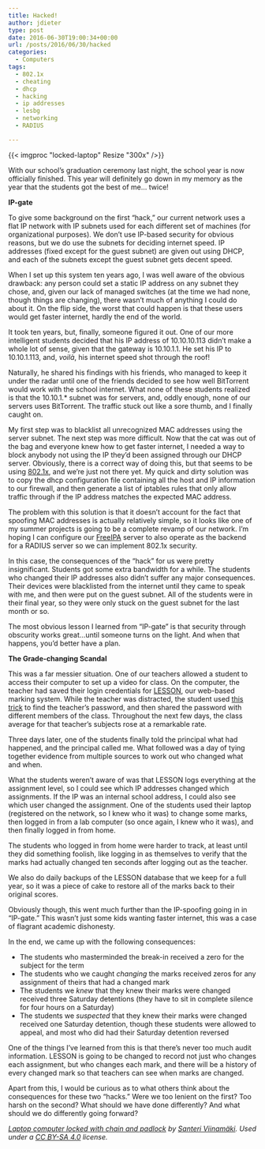 ```yaml
---
title: Hacked!
author: jdieter
type: post
date: 2016-06-30T19:00:34+00:00
url: /posts/2016/06/30/hacked
categories:
  - Computers
tags:
  - 802.1x
  - cheating
  - dhcp
  - hacking
  - ip addresses
  - lesbg
  - networking
  - RADIUS

---
```

{{< imgproc "locked-laptop" Resize "300x" />}}

With our school&#8217;s graduation ceremony last night, the school year is now officially finished. This year will definitely go down in my memory as the year that the students got the best of me&#8230; twice!

**IP-gate**
  
To give some background on the first &#8220;hack,&#8221; our current network uses a flat IP network with IP subnets used for each different set of machines (for organizational purposes). We don&#8217;t use IP-based security for obvious reasons, but we do use the subnets for deciding internet speed. IP addresses (fixed except for the guest subnet) are given out using DHCP, and each of the subnets except the guest subnet gets decent speed.

When I set up this system ten years ago, I was well aware of the obvious drawback: any person could set a static IP address on any subnet they chose, and, given our lack of managed switches (at the time we had none, though things are changing), there wasn&#8217;t much of anything I could do about it. On the flip side, the worst that could happen is that these users would get faster internet, hardly the end of the world.

It took ten years, but, finally, someone figured it out. One of our more intelligent students decided that his IP address of 10.10.10.113 didn&#8217;t make a whole lot of sense, given that the gateway is 10.10.1.1. He set his IP to 10.10.1.113, and, _voilà_, his internet speed shot through the roof!

Naturally, he shared his findings with his friends, who managed to keep it under the radar until one of the friends decided to see how well BitTorrent would work with the school internet. What none of these students realized is that the 10.10.1.* subnet was for servers, and, oddly enough, none of our servers uses BitTorrent. The traffic stuck out like a sore thumb, and I finally caught on.

My first step was to blacklist all unrecognized MAC addresses using the server subnet. The next step was more difficult. Now that the cat was out of the bag and everyone knew how to get faster internet, I needed a way to block anybody not using the IP they&#8217;d been assigned through our DHCP server. Obviously, there is a correct way of doing this, but that seems to be using [802.1x][2], and we&#8217;re just not there yet. My quick and dirty solution was to copy the dhcp configuration file containing all the host and IP information to our firewall, and then generate a list of iptables rules that only allow traffic through if the IP address matches the expected MAC address.

The problem with this solution is that it doesn&#8217;t account for the fact that spoofing MAC addresses is actually relatively simple, so it looks like one of my summer projects is going to be a complete revamp of our network. I&#8217;m hoping I can configure our [FreeIPA][3] server to also operate as the backend for a RADIUS server so we can implement 802.1x security.

In this case, the consequences of the &#8220;hack&#8221; for us were pretty insignificant. Students got some extra bandwidth for a while. The students who changed their IP addresses also didn&#8217;t suffer any major consequences. Their devices were blacklisted from the internet until they came to speak with me, and then were put on the guest subnet. All of the students were in their final year, so they were only stuck on the guest subnet for the last month or so.

The most obvious lesson I learned from &#8220;IP-gate&#8221; is that security through obscurity works great&#8230;until someone turns on the light. And when that happens, you&#8217;d better have a plan.

**The Grade-changing Scandal**
  
This was a far messier situation. One of our teachers allowed a student to access their computer to set up a video for class. On the computer, the teacher had saved their login credentials for [LESSON][4], our web-based marking system. While the teacher was distracted, the student used [this trick][5] to find the teacher&#8217;s password, and then shared the password with different members of the class. Throughout the next few days, the class average for that teacher&#8217;s subjects rose at a remarkable rate.

Three days later, one of the students finally told the principal what had happened, and the principal called me. What followed was a day of tying together evidence from multiple sources to work out who changed what and when.

What the students weren&#8217;t aware of was that LESSON logs everything at the assignment level, so I could see which IP addresses changed which assignments. If the IP was an internal school address, I could also see which user changed the assignment. One of the students used their laptop (registered on the network, so I knew who it was) to change some marks, then logged in from a lab computer (so once again, I knew who it was), and then finally logged in from home.

The students who logged in from home were harder to track, at least until they did something foolish, like logging in as themselves to verify that the marks had actually changed ten seconds after logging out as the teacher.

We also do daily backups of the LESSON database that we keep for a full year, so it was a piece of cake to restore all of the marks back to their original scores.

Obviously though, this went much further than the IP-spoofing going in in &#8220;IP-gate.&#8221; This wasn&#8217;t just some kids wanting faster internet, this was a case of flagrant academic dishonesty.

In the end, we came up with the following consequences:

  * The students who masterminded the break-in received a zero for the subject for the term
  * The students who we caught _changing_ the marks received zeros for any assignment of theirs that had a changed mark
  * The students we _knew_ that they knew their marks were changed received three Saturday detentions (they have to sit in complete silence for four hours on a Saturday)
  * The students we _suspected_ that they knew their marks were changed received one Saturday detention, though these students were allowed to appeal, and most who did had their Saturday detention reversed

One of the things I&#8217;ve learned from this is that there&#8217;s never too much audit information. LESSON is going to be changed to record not just who changes each assignment, but who changes each mark, and there will be a history of every changed mark so that teachers can see when marks are changed.

Apart from this, I would be curious as to what others think about the consequences for these two &#8220;hacks.&#8221; Were we too lenient on the first? Too harsh on the second? What should we have done differently? And what should we do differently going forward?

_[Laptop computer locked with chain and padlock][6] by [Santeri Viinamäki][7]. Used under a [CC BY-SA 4.0][8] license._

 [2]: https://en.wikipedia.org/wiki/IEEE_802.1X
 [3]: https://www.freeipa.org
 [4]: https://github.com/lesbg/lesson-1.0
 [5]: http://www.groovypost.com/howto/reveal-password-behind-asterisk-chrome-firefox/
 [6]: https://commons.wikimedia.org/wiki/File:Locked_computer_laptop.jpg
 [7]: https://commons.wikimedia.org/wiki/User:Zunter
 [8]: https://creativecommons.org/licenses/by-sa/4.0/deed.en
